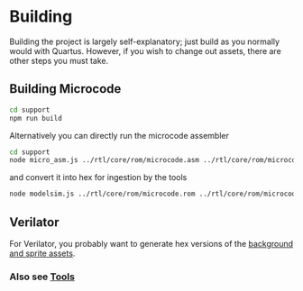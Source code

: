 # Building

Building the project is largely self-explanatory; just build as you normally would with Quartus. However, if you wish to change out assets, there are other steps you must take.

## Building Microcode

```bash
cd support
npm run build
```

Alternatively you can directly run the microcode assembler

```bash
cd support
node micro_asm.js ../rtl/core/rom/microcode.asm ../rtl/core/rom/microcode.rom
```

and convert it into hex for ingestion by the tools

```bash
node modelsim.js ../rtl/core/rom/microcode.rom ../rtl/core/rom/microcode.hex 4
```

## Verilator

For Verilator, you probably want to generate hex versions of the [background and sprite assets](tools.md#modelsim-hex-generator-modelsimjs).

### Also see [Tools](tools.md)